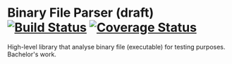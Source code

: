 Binary File Parser (draft)  [![Build Status](https://travis-ci.org/cibo94/Binary-File-Parser-Library.svg?branch=master)](https://travis-ci.org/cibo94/Binary-File-Parser-Library) [![Coverage Status](https://coveralls.io/repos/cibo94/Binary-File-Parser-Library/badge.svg)](https://coveralls.io/r/cibo94/Binary-File-Parser-Library)
==========================

High-level library that analyse binary file (executable) for testing purposes. Bachelor's work.
